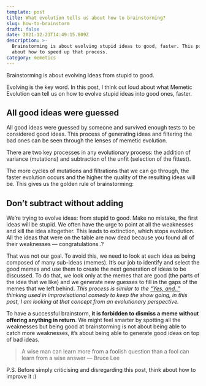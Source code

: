 ```yaml
---
template: post
title: What evolution tells us about how to brainstorming?
slug: how-to-brainstorm
draft: false
date: 2021-12-23T14:49:15.809Z
description: >-
  Brainstorming is about evolving stupid ideas to good, faster. This post is
  about how to speed up that process.
category: memetics
---
```

Brainstorming is about evolving ideas from stupid to good.

Evolving is the key word. In this post, I think out loud about what Memetic Evolution can tell us on how to evolve stupid ideas into good ones, faster.

## All good ideas were guessed

All good ideas were guessed by someone and survived enough tests to be considered good ideas. This process of generating ideas and filtering the bad ones can be seen through the lenses of memetic evolution.

There are two key processes in any evolutionary process: the addition of variance (mutations) and subtraction of the unfit (selection of the fittest).

The more cycles of mutations and filtrations that we can go through, the faster evolution occurs and the higher the quality of the resulting ideas will be. This gives us the golden rule of brainstorming:

## Don’t subtract without adding

We’re trying to evolve ideas: from stupid to good. Make no mistake, the first ideas will be stupid. We often have the urge to point at all the weaknesses and kill the idea altogether. This leads to extinction, which stops evolution. All the ideas that were on the table are now dead because you found all of their weaknesses — congratulations..?

That was not our goal. To avoid this, we need to look at each idea as being composed of many sub-ideas (memes). It’s our job to identify and select the good memes and use them to create the next generation of ideas to be discussed. To do that, we look only at the memes that are good (the parts of the idea that we like) and we generate new guesses to fill in the gaps of the memes that we left behind. _This process is similar to the_ [_“Yes, and..”_](https://en.wikipedia.org/wiki/Yes,_and...) _thinking used in improvisational comedy to keep the show going, in this post, I am looking at that concept from an evolutionary perspective._

To have a successful brainstorm, **it is forbidden to dismiss a meme without offering anything in return**. We might feel smarter by spotting all the weaknesses but being good at brainstorming is not about being able to catch more weaknesses, it’s about being able to generate good ideas on top of bad ideas.

> A wise man can learn more from a foolish question than a fool can learn from a wise answer — Bruce Lee

P.S. Before simply criticising and disregarding this post, think about how to improve it :)
